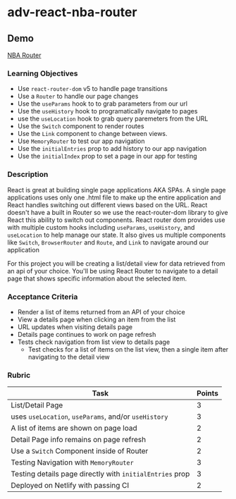 # adv-react-nba-router

## Demo

[NBA Router](https://nba-router.netlify.app/)

### Learning Objectives

- Use `react-router-dom` v5 to handle page transitions
- Use a `Router` to handle our page changes
- Use the `useParams` hook to to grab parameters from our url
- Use the `useHistory` hook to programatically navigate to pages
- use the `useLocation` hook to grab query paremeters from the URL
- Use the `Switch` component to render routes
- Use the `Link` component to change between views.
- Use `MemoryRouter` to test our app navigation
- Use the `initialEntries` prop to add history to our app navigation
- Use the `initialIndex` prop to set a page in our app for testing

### Description

React is great at building single page applications AKA SPAs. A single page applications uses only one .html file to make up the entire application and React handles switching out different views based on the URL. React doesn't have a built in Router so we use the react-router-dom library to give React this ability to switch out components. React router dom provides use with multiple custom hooks including `useParams`, `useHistory`, and `useLocation` to help manage our state. It also gives us multiple components like `Switch`, `BrowserRouter` and `Route`, and `Link` to navigate around our application

For this project you will be creating a list/detail view for data retrieved from an api of your choice. You'll be using React Router to navigate to a detail page that shows specific information about the selected item.

### Acceptance Criteria

- Render a list of items returned from an API of your choice
- View a details page when clicking an item from the list
- URL updates when visiting details page
- Details page continues to work on page refresh
- Tests check navigation from list view to details page
  - Test checks for a list of items on the list view, then a single item after navigating to the detail view

### Rubric

| Task                                                     | Points |
| -------------------------------------------------------- | ------ |
| List/Detail Page                                         | 3      |
| uses `useLocation`, `useParams`, and/or `useHistory`     | 3      |
| A list of items are shown on page load                   | 2      |
| Detail Page info remains on page refresh                 | 2      |
| Use a `Switch` Component inside of Router                | 2      |
| Testing Navigation with `MemoryRouter`                   | 3      |
| Testing details page directly with `initialEntries` prop | 3      |
| Deployed on Netlify with passing CI                      | 2      |
